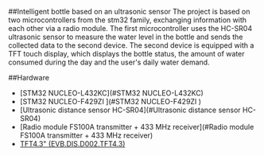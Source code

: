 ##Intelligent bottle based on an ultrasonic sensor
The project is based on two microcontrollers from the stm32 family, exchanging information with each other via a radio module. The first microcontroller uses the HC-SR04 ultrasonic sensor to measure the water level in the bottle and sends the collected data to the second device. The second device is equipped with a TFT touch display, which displays the bottle status, the amount of water consumed during the day and the user's daily water demand.

##Hardware

- [STM32 NUCLEO-L432KC](#STM32 NUCLEO-L432KC)
- [STM32 NUCLEO-F429ZI ](#STM32 NUCLEO-F429ZI )
- [Ultrasonic distance sensor HC-SR04](#Ultrasonic distance sensor HC-SR04)
- [Radio module FS100A transmitter + 433 MHz receiver](#Radio module FS100A transmitter + 433 MHz receiver)
- [TFT4.3" (EVB.DIS.D002.TFT4.3)](#TFT4.3" "EVB.DIS.D002.TFT4.3")
